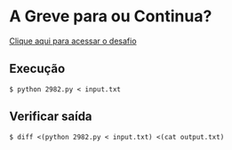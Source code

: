 # A Greve para ou Continua?
[Clique aqui para acessar o desafio](https://www.urionlinejudge.com.br/judge/pt/problems/view/2982)

## Execução
```
$ python 2982.py < input.txt
```

## Verificar saída
```
$ diff <(python 2982.py < input.txt) <(cat output.txt)
```